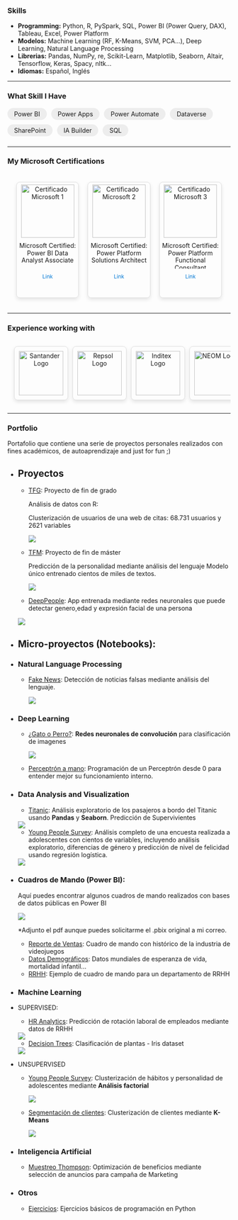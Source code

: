 <!-- Global site tag (gtag.js) - Google Analytics -->
<script async src="https://www.googletagmanager.com/gtag/js?id=UA-168755932-1"></script>
<script>
  window.dataLayer = window.dataLayer || [];
  function gtag(){dataLayer.push(arguments);}
  gtag('js', new Date());

  gtag('config', 'UA-168755932-1');
</script>



### Skills

- **Programming:** Python, R, PySpark, SQL, Power BI (Power Query, DAX), Tableau, Excel, Power Platform
- **Modelos:** Machine Learning (RF, K-Means, SVM, PCA...), Deep Learning, Natural Language Processing
- **Librerias:** Pandas, NumPy, re, Scikit-Learn, Matplotlib, Seaborn, Altair, Tensorflow, Keras, Spacy, nltk...
- **Idiomas:** Español, Inglés

---

<h3>What Skill I Have</h3>

<div style="display: flex; flex-wrap: wrap; gap: 10px;">
  <span style="background-color: #EDEDED; padding: 5px 15px; border-radius: 20px;">Power BI</span>
  <span style="background-color: #EDEDED; padding: 5px 15px; border-radius: 20px;">Power Apps</span>
  <span style="background-color: #EDEDED; padding: 5px 15px; border-radius: 20px;">Power Automate</span>
  <span style="background-color: #EDEDED; padding: 5px 15px; border-radius: 20px;">Dataverse</span>
  <span style="background-color: #EDEDED; padding: 5px 15px; border-radius: 20px;">SharePoint</span>
  <span style="background-color: #EDEDED; padding: 5px 15px; border-radius: 20px;">IA Builder</span>
  <span style="background-color: #EDEDED; padding: 5px 15px; border-radius: 20px;">SQL</span>
</div>
 <h3></h3>


---


<h3>My Microsoft Certifications</h3>

<div style="display: flex; overflow-x: auto; padding: 10px; box-sizing: border-box;">
  <!-- Tarjeta Certificado Microsoft 1 -->
  <div style="border: 1px solid #ddd; border-radius: 8px; width: 250px; height: 250px; padding: 5px; text-align: center; box-shadow: 0 4px 8px rgba(0, 0, 0, 0.1); margin: 10px;">
    <img src="https://images.credly.com/images/619f60f8-4f63-4772-910e-dc31c6f2f7e8/image.png" alt="Certificado Microsoft 1" style="width: 120px; height: auto; margin-bottom: 10px;">
    <p style="font-size: 14px; margin: 0; padding: 0; height: 60px; line-height: 1.2; overflow: hidden; text-overflow: ellipsis; white-space: normal;">Microsoft Certified: Power BI Data Analyst Associate</p>
    <a href="https://example.com/certificado1" style="text-decoration: none; color: #0078d4; font-size: 12px; display: block; margin-top: 10px; overflow: hidden; text-overflow: ellipsis; white-space: nowrap;">Link</a>
  </div>

  <!-- Tarjeta Certificado Microsoft 2 -->
  <div style="border: 1px solid #ddd; border-radius: 8px; width: 250px; height: 250px; padding: 5px; text-align: center; box-shadow: 0 4px 8px rgba(0, 0, 0, 0.1); margin: 10px;">
    <img src="https://images.credly.com/images/72eb3ccc-c40c-4e41-84b1-689e58af16f9/power-platform-solutions-architect-expert-600x600.png" alt="Certificado Microsoft 2" style="width: 120px; height: auto; margin-bottom: 10px;">
    <p style="font-size: 14px; margin: 0; padding: 0; height: 60px; line-height: 1.2; overflow: hidden; text-overflow: ellipsis; white-space: normal;">Microsoft Certified: Power Platform Solutions Architect</p>
    <a href="https://example.com/certificado2" style="text-decoration: none; color: #0078d4; font-size: 12px; display: block; margin-top: 10px; overflow: hidden; text-overflow: ellipsis; white-space: nowrap;">Link</a>
  </div>

  <!-- Tarjeta Certificado Microsoft 3 -->
  <div style="border: 1px solid #ddd; border-radius: 8px; width: 250px; height: 250px; padding: 5px; text-align: center; box-shadow: 0 4px 8px rgba(0, 0, 0, 0.1); margin: 10px;">
    <img src="https://images.credly.com/images/243ab956-2af5-4abd-8b91-27bc580f17ae/power-platform-functional-consultant-600x600__1_.png" alt="Certificado Microsoft 3" style="width: 120px; height: auto; margin-bottom: 10px;">
    <p style="font-size: 14px; margin: 0; padding: 0; height: 60px; line-height: 1.2; overflow: hidden; text-overflow: ellipsis; white-space: normal;">Microsoft Certified: Power Platform Functional Consultant</p>
    <a href="https://example.com/certificado3" style="text-decoration: none; color: #0078d4; font-size: 12px; display: block; margin-top: 10px; overflow: hidden; text-overflow: ellipsis; white-space: nowrap;">Link</a>
  </div>
</div>

 
---
 
<h3>Experience working with</h3>

 
<div style="display: flex; overflow-x: auto; padding: 10px; box-sizing: border-box;">
  <!-- Tarjeta Santander -->
  <div style="border: 1px solid #ddd; border-radius: 8px; width: 150px; height: 100px; padding: 10px; text-align: center; box-shadow: 0 4px 8px rgba(0, 0, 0, 0.1); margin: 5px;">
    <img src="https://companiesmarketcap.com/img/company-logos/256/SAN.png" alt="Santander Logo" style="width: 100px; height: auto;">
    <p></p>
  </div>

  <!-- Tarjeta Repsol -->
  <div style="border: 1px solid #ddd; border-radius: 8px; width: 150px; height: 100px; padding: 10px; text-align: center; box-shadow: 0 4px 8px rgba(0, 0, 0, 0.1); margin: 5px;">
    <img src="https://ridesnparts.com/web/image/15985/Rep_Lateral_repsol_tcm14-5372.png" alt="Repsol Logo" style="width: 100px; height: auto;">
    <p></p>
  </div>

  <!-- Tarjeta Inditex -->
  <div style="border: 1px solid #ddd; border-radius: 8px; width: 150px; height: 100px; padding: 10px; text-align: center; box-shadow: 0 4px 8px rgba(0, 0, 0, 0.1); margin: 5px;">
    <img src="https://logospng.org/download/inditex/inditex-256.png" alt="Inditex Logo" style="width: 100px; height: auto;">
    <p></p>
  </div>

  <!-- Tarjeta NEOM -->
  <div style="border: 1px solid #ddd; border-radius: 8px; width: 150px; height: 100px; padding: 10px; text-align: center; box-shadow: 0 4px 8px rgba(0, 0, 0, 0.1); margin: 5px;">
    <img src="https://upload.wikimedia.org/wikipedia/en/5/55/Neom_City_Logo.svg" alt="NEOM Logo" style="width: 100px; height: auto;">
    <p></p>
  </div>
</div>

 
---


###                        Portfolio

Portafolio que contiene una serie de proyectos personales realizados con fines académicos, de autoaprendizaje and just for fun ;) 


- ## Proyectos

  - [TFG](https://github.com/Aibloy/Portafolio/blob/master/TFG%20-%20An%C3%A1lisis%20de%20datos%20con%20R.pdf): Proyecto de fin de grado

    Análisis de datos con R: 

    Clusterización de usuarios de una web de citas:  68.731 usuarios y 2621 variables 

    <img src="images/TFG.PNG?raw=true"/>

    

  - [TFM](https://github.com/Aibloy/tfm_kschool): Proyecto de fin de máster

    Predicción de la personalidad mediante análisis del lenguaje 
    Modelo único entrenado cientos de miles de textos.   
    
    <img src="images/tfm.JPG?raw=true"/>
    
    
  - [DeepPeople](https://deep-people-aibloy.herokuapp.com/): App entrenada  mediante redes neuronales que puede detectar genero,edad y expresión facial de una persona

   <img src="images/DeepPeople.JPG?raw=true"/>
    
- ## Micro-proyectos (Notebooks):    

- ### Natural Language Processing

  - [Fake News](https://nbviewer.jupyter.org/github/Aibloy/Portafolio/blob/master/Fake%20News.ipynb): Detección de noticias falsas mediante análisis del lenguaje. 

    <img src="images/FN.PNG?raw=true"/>

- ### Deep Learning

  - [¿Gato o Perro?](https://nbviewer.jupyter.org/github/Aibloy/Portafolio/blob/master/Gato%20o%20Perro.ipynb): **Redes neuronales de convolución** para clasificación de imagenes

    <img src="images/CN.png?raw=true"/>

  - [Perceptrón a mano](https://nbviewer.jupyter.org/github/Aibloy/Portafolio/blob/master/Perceptr%C3%B3n%20from%20scratch.ipynb): Programación de un Perceptrón desde 0 para entender mejor su funcionamiento interno. 


- ### Data Analysis and Visualization

  - [Titanic](https://nbviewer.jupyter.org/github/Aibloy/Portafolio/blob/master/Titanic.ipynb): Análisis exploratorio de los pasajeros a bordo del Titanic usando **Pandas** y **Seaborn**. Predicción de Supervivientes 

  <img src="images/titanic.png?raw=true"/>

  - [Young People Survey](https://nbviewer.jupyter.org/github/Aibloy/Portafolio/blob/master/Young%20People%20Survey%20-%20diferencias%20g%C3%A9nero%20.ipynb):  Análisis completo de una encuesta realizada a adolescentes con cientos de variables, incluyendo análisis exploratorio, diferencias de género y predicción de nivel de felicidad usando regresión logística. 

  <img src="images/young_people_diferencias.png?raw=true"/>

- ### Cuadros de Mando (Power BI): 

  Aquí puedes encontrar algunos cuadros de mando realizados con bases de datos públicas en Power BI

  <img src="images/powerbi.PNG?raw=true"/>

  *Adjunto el pdf aunque puedes solicitarme el .pbix original a mi correo.

  - [Reporte de Ventas](https://github.com/Aibloy/Portafolio/blob/master/Dashboard%20Ventas.pdf): Cuadro de mando con histórico de la industria de videojuegos 
  - [Datos Demográficos](https://github.com/Aibloy/Portafolio/blob/master/Dashboard%20Demogr%C3%A1fico.pdf): Datos mundiales de esperanza de vida, mortalidad infantil...
  - [RRHH](https://github.com/Aibloy/Portafolio/blob/master/Dashboard%20rrhh.pdf): Ejemplo de cuadro de mando para un departamento de RRHH

- ### Machine Learning

- SUPERVISED: 
    - [HR Analytics](https://nbviewer.jupyter.org/github/Aibloy/Portafolio/blob/master/HR%20ANALYTICS%20.ipynb): Predicción de rotación laboral de empleados mediante datos de RRHH
    
    <img src="images/rrhh.PNG?raw=true"/>
    
    - [Decision Trees](https://nbviewer.jupyter.org/github/Aibloy/Portafolio/blob/master/Iris.ipynb): Clasificación de plantas - Iris dataset
    
    <img src="images/DT.png?raw=true"/>
  
- UNSUPERVISED
    - [Young People Survey](https://nbviewer.jupyter.org/github/Aibloy/Portafolio/blob/master/Young%20People%20Survey%20-%20An%C3%A1lisis%20Factorial%20.ipynb):  Clusterización  de hábitos y personalidad de adolescentes mediante **Análisis factorial**
    
      <img src="images/AF.PNG?raw=true"/>
    
    - [Segmentación de clientes](https://nbviewer.jupyter.org/github/Aibloy/Portafolio/blob/master/Segmentaci%C3%B3n%20de%20compradores.ipynb): Clusterización de clientes mediante **K-Means**
    
      <img src="images/KM.png?raw=true"/>


- ### Inteligencia Artificial

  - [Muestreo Thompson](https://nbviewer.jupyter.org/github/Aibloy/Portafolio/blob/master/Muestreo%20Thompson.ipynb): Optimización de beneficios mediante selección de anuncios para campaña de Marketing 



- ### Otros

  - [Ejercicios](https://nbviewer.jupyter.org/github/Aibloy/Portafolio/blob/master/Ejercicios%20de%20Python.ipynb): Ejercicios básicos de programación en Python 


